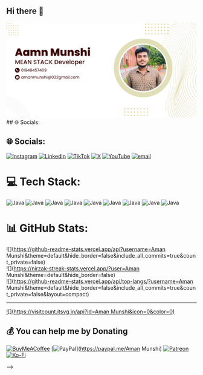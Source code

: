 ## Hi there 👋
<img src="https://github.com/AmanMunshi032/AmanMunshi032/blob/main/Aamn%20Munshi.png">
## 🌐 Socials:

## 🌐 Socials:
 [![Instagram](https://img.shields.io/badge/Instagram-%23E4405F.svg?logo=Instagram&logoColor=white)](https://instagram.com/b) [![LinkedIn](https://img.shields.io/badge/LinkedIn-%230077B5.svg?logo=linkedin&logoColor=white)](https://linkedin.com/in/b) [![TikTok](https://img.shields.io/badge/TikTok-%23000000.svg?logo=TikTok&logoColor=white)](https://tiktok.com/@b) [![X](https://img.shields.io/badge/X-black.svg?logo=X&logoColor=white)](https://x.com/b) [![YouTube](https://img.shields.io/badge/YouTube-%23FF0000.svg?logo=YouTube&logoColor=white)](https://youtube.com/@b) [![email](https://img.shields.io/badge/Email-D14836?logo=gmail&logoColor=white)](mailto:b) 

<!-- Proudly created with GPRM ( https://gprm.itsvg.in ) -->

# 💻 Tech Stack:
![Java](https://img.shields.io/badge/javascript-blue?logo=javascript) 
![Java](https://img.shields.io/badge/React-blue?logo=React) 
![Java](https://img.shields.io/badge/Mongodb-blue?logo=Mongodb) 
![Java](https://img.shields.io/badge/Tailwind-blue?logo=Tailwind) 
![Java](https://img.shields.io/badge/Git-blue?logo=Git) 
![Java](https://img.shields.io/badge/css-blue?logo=css) 
![Java](https://img.shields.io/badge/nodedotjs-blue?logo=nodedotjs) 
![Java](https://img.shields.io/badge/html-blue?logo=html) 
![Java](https://img.shields.io/badge/expressdotjs-blue?logo=expressdotjs) 
# 📊 GitHub Stats:
![](https://github-readme-stats.vercel.app/api?username=Aman Munshi&theme=default&hide_border=false&include_all_commits=true&count_private=false)<br/>
![](https://nirzak-streak-stats.vercel.app/?user=Aman Munshi&theme=default&hide_border=false)<br/>
![](https://github-readme-stats.vercel.app/api/top-langs/?username=Aman Munshi&theme=default&hide_border=false&include_all_commits=true&count_private=false&layout=compact)

---
[![](https://visitcount.itsvg.in/api?id=Aman Munshi&icon=0&color=0)](https://visitcount.itsvg.in)

  ## 💰 You can help me by Donating
  [![BuyMeACoffee](https://img.shields.io/badge/Buy%20Me%20a%20Coffee-ffdd00?style=for-the-badge&logo=buy-me-a-coffee&logoColor=black)](https://buymeacoffee.com/Coffee) [![PayPal](https://img.shields.io/badge/PayPal-00457C?style=for-the-badge&logo=paypal&logoColor=white)](https://paypal.me/Aman Munshi) [![Patreon](https://img.shields.io/badge/Patreon-F96854?style=for-the-badge&logo=patreon&logoColor=white)](https://patreon.com/Aman) [![Ko-Fi](https://img.shields.io/badge/Ko--fi-F16061?style=for-the-badge&logo=ko-fi&logoColor=white)](https://ko-fi.com/Coffee) 

  
<!-- Proudly created with GPRM ( https://gprm.itsvg.in ) -->
-->
